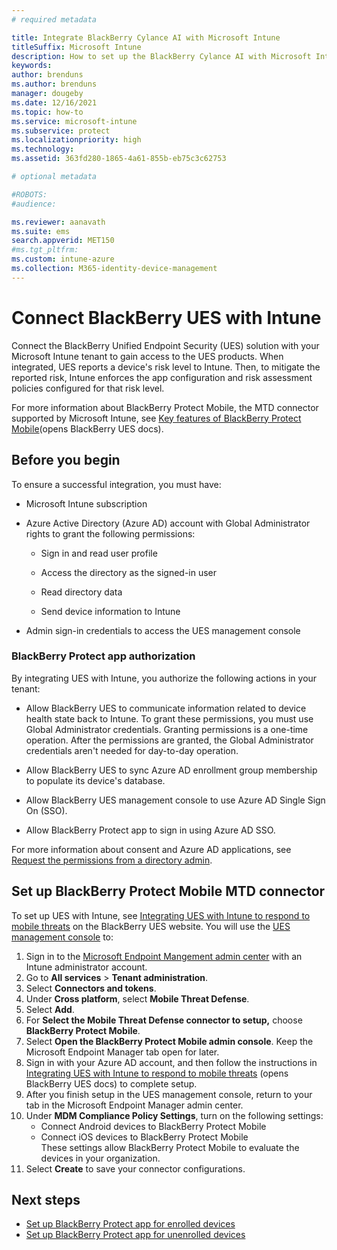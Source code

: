 ```yaml
---
# required metadata

title: Integrate BlackBerry Cylance AI with Microsoft Intune
titleSuffix: Microsoft Intune
description: How to set up the BlackBerry Cylance AI with Microsoft Intune to control mobile device access to your corporate resources.
keywords:
author: brenduns
ms.author: brenduns
manager: dougeby
ms.date: 12/16/2021
ms.topic: how-to
ms.service: microsoft-intune
ms.subservice: protect
ms.localizationpriority: high
ms.technology:
ms.assetid: 363fd280-1865-4a61-855b-eb75c3c62753

# optional metadata

#ROBOTS:
#audience:

ms.reviewer: aanavath
ms.suite: ems
search.appverid: MET150
#ms.tgt_pltfrm:
ms.custom: intune-azure
ms.collection: M365-identity-device-management
---
```


# Connect BlackBerry UES with Intune

Connect the BlackBerry Unified Endpoint Security (UES) solution with your Microsoft Intune tenant to gain access to the UES products. When integrated, UES reports a device's risk level to Intune. Then, to mitigate the reported risk, Intune enforces the app configuration and risk assessment policies configured for that risk level. 

For more information about BlackBerry Protect Mobile, the MTD connector supported by Microsoft Intune, see [Key features of BlackBerry Protect Mobile](https://docs.blackberry.com/unified-endpoint-security/blackberry-ues/overview/What-is-BlackBerry-Protect-Mobile/Key-features-of-BlackBerry-Protect-Mobile)(opens BlackBerry UES docs).  

## Before you begin    

To ensure a successful integration, you must have: 

- Microsoft Intune subscription 

- Azure Active Directory (Azure AD) account with Global Administrator rights to grant the following permissions:

  - Sign in and read user profile

  - Access the directory as the signed-in user

  - Read directory data

  - Send device information to Intune

- Admin sign-in credentials to access the UES management console 

### BlackBerry Protect app authorization

By integrating UES with Intune, you authorize the following actions in your tenant:   

- Allow BlackBerry UES to communicate information related to device health state back to Intune. To grant these permissions, you must use Global Administrator credentials. Granting permissions is a one-time operation. After the permissions are granted, the Global Administrator credentials aren't needed for day-to-day operation.

- Allow BlackBerry UES to sync Azure AD enrollment group membership to populate its device's database.

- Allow BlackBerry UES management console to use Azure AD Single Sign On (SSO).

- Allow BlackBerry Protect app to sign in using Azure AD SSO.

For more information about consent and Azure AD applications, see [Request the permissions from a directory admin](/azure/active-directory/develop/v2-permissions-and-consent#request-the-permissions-from-a-directory-admin).  


## Set up BlackBerry Protect Mobile MTD connector 
To set up UES with Intune, see [Integrating UES with Intune to respond to mobile threats](https://docs.blackberry.com/en/unified-endpoint-security/blackberry-ues) on the BlackBerry UES website. You will use the [UES management console](https://login.cylance.com/Login?from=VenueWeb) to:

1. Sign in to the [Microsoft Endpoint Mangement admin center](https://go.microsoft.com/fwlink/?linkid=2109431) with an Intune administrator account.  
2. Go to **All services** > **Tenant administration**.
3. Select **Connectors and tokens**.  
4. Under **Cross platform**, select **Mobile Threat Defense**.
5. Select **Add**.
6. For **Select the Mobile Threat Defense connector to setup,** choose **BlackBerry Protect Mobile**. 
7. Select **Open the BlackBerry Protect Mobile admin console**. Keep the Microsoft Endpoint Manager tab open for later.
8. Sign in with your Azure AD account, and then follow the instructions in [Integrating UES with Intune to respond to mobile threats](https://docs.blackberry.com/en/unified-endpoint-security/blackberry-ues) (opens BlackBerry UES docs) to complete setup.  
9. After you finish setup in the UES management console, return to your tab in the Microsoft Endpoint Manager admin center. 
10. Under **MDM Compliance Policy Settings**, turn on the following settings:  
    * Connect Android devices to BlackBerry Protect Mobile
    * Connect iOS devices to BlackBerry Protect Mobile  
    These settings allow BlackBerry Protect Mobile to evaluate the devices in your organization.  
 11. Select **Create** to save your connector configurations.    

## Next steps

- [Set up BlackBerry Protect app for enrolled devices](mtd-apps-ios-app-configuration-policy-add-assign.md)
- [Set up BlackBerry Protect app for unenrolled devices](mtd-add-apps-unenrolled-devices.md)

